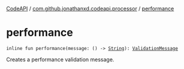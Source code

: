 [CodeAPI](../index.md) / [com.github.jonathanxd.codeapi.processor](index.md) / [performance](.)

# performance

`inline fun performance(message: () -> `[`String`](https://kotlinlang.org/api/latest/jvm/stdlib/kotlin/-string/index.html)`): `[`ValidationMessage`](-validation-message/index.md)

Creates a performance validation message.

